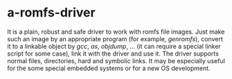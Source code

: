 # a-romfs-driver
It is a plain, robust and safe driver to work with romfs file images.  Just make such an image by an appropriate program (for example, _genromfs_), convert it to a linkable object by _gcc_, _as_, _objdump_, ... (it can require a special linker script for some case), link it with the driver and use it.
The driver supports normal files, directories, hard and symbolic links.
It may be especially useful for the some special embedded systems or for a new OS development.
